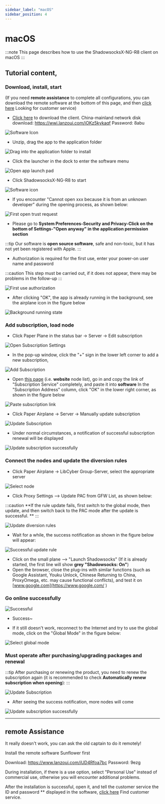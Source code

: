 ```yaml
---
sidebar_label: "macOS"
sidebar_position: 4
---
```

# macOS

:::note
This page describes how to use the ShadowsocksX-NG-R8 client on macOS
:::

## Tutorial content,

### Download, install, start

(If you need **remote assistance** to complete all configurations, you can download the remote software at the bottom of this page, and then [click here](https://go.crisp.chat/chat/embed/?website_id=9bf1c6d9-b23b-4b0c-95aa-fbeac29d2be6) Looking for customer service)

- [Click here](https://panel.libcyber.xyz/clients/ShadowsocksX-NG-R8-1.4.4.dmg) to download the client. China-mainland network disk download: https://wwi.lanzoui.com/iOKz5kykaqf Password: 8abu

![Software Icon][dmg-icon]

- Unzip, drag the app to the application folder

![Drag into the application folder to install][install]

- Click the launcher in the dock to enter the software menu

![Open app launch pad][launchpad]

- Click ShadowsocksX-NG-R8 to start

![Software icon][app-icon]

- If you encounter "Cannot open xxx because it is from an unknown developer" during the opening process, as shown below:

![First open trust request][trust]

- Please go to **System Preferences-Security and Privacy-Click on the bottom of Settings-"Open anyway" in the application permission section**

:::tip
Our software is **open source software**, safe and non-toxic, but it has not yet been registered with Apple.
:::

- Authorization is required for the first use, enter your power-on user name and password

:::caution
This step must be carried out, if it does not appear, there may be problems in the follow-up
:::

![First use authorization][authorize]

- After clicking "OK", the app is already running in the background, see the airplane icon in the figure below

![Background running state][running]

### Add subscription, load node

- Click Paper Plane in the status bar -> Server -> Edit subscription

![Open Subscription Settings][sub-setting]

- In the pop-up window, click the "+" sign in the lower left corner to add a new subscription,

![Add Subscription][add-sub]

- Open [this page](https://panel.libcyber.xyz/nodeList) (i.e. **website** node list), go in and copy the link of "Subscription Service" completely, and paste it into **software** In the "Subscription Address" column, click "OK" in the lower right corner, as shown in the figure below

![Paste subscription link][paste-link]

- Click Paper Airplane -> Server -> Manually update subscription


![Update Subscription][update-node]


- Under normal circumstances, a notification of successful subscription renewal will be displayed

![Update subscription successfully][update-node-success]


### Connect the nodes and update the diversion rules

- Click Paper Airplane -> LibCyber ​​Group-Server, select the appropriate server

![Select node][select-node]


- Click Proxy Settings --> Update PAC from GFW List, as shown below:

:::caution
**If the rule update fails, first switch to the global mode, then update, and then switch back to the PAC mode after the update is successful. **
:::

![Update diversion rules][update-pac]

- Wait for a while, the success notification as shown in the figure below will appear:

![Successful update rule][update-pac-success]


- Click on the small plane --> "Launch Shadowsocks" (If it is already started, the first line will show **grey "Shadowsocks: On"**)
- Open the browser, close the plug-ins with similar functions (such as Google Assistant, Youku Unlock, Chinese Returning to China, ProxyOmega, etc. may cause functional conflicts), and test it on [www.google.com](https://www.google.com/ )


### Go online successfully

![Successful][success]

- Success~

- If it still doesn't work, reconnect to the Internet and try to use the global mode, click on the "Global Mode" in the figure below:

![Select global mode][all-proxy]


### Must operate after purchasing/upgrading packages and renewal

:::tip
After purchasing or renewing the product, you need to renew the subscription again (it is recommended to check **Automatically renew subscription when opening**):
:::

![Update Subscription][update-node]

- After seeing the success notification, more nodes will come

![Update subscription successfully][update-node-success]



---

## remote Assistance

It really doesn't work, you can ask the old captain to do it remotely!

Install the remote software Sunflower first

Download: https://www.lanzoui.com/iUD4Rfoa7bc Password: 9ezg

During installation, if there is a use option, select "Personal Use" instead of commercial use, otherwise you will encounter additional problems.

After the installation is successful, open it, and tell the customer service the ID and password ** displayed in the software, [click here](https://go.crisp.chat/chat/embed/?website_id=9bf1c6d9-b23b-4b0c-95aa-fbeac29d2be6) Find customer service.


[dmg-icon]: /img/shadow-macos/dmg-icon.jpg "installation package"
[install]: /img/shadow-macos/install.jpg "Drag into the application folder to install"
[launchpad]: /img/shadow-macos/launchpad.jpg "Open the app launch pad"
[app-icon]: /img/shadow-macos/app-icon.jpg "software icon"
[trust]: /img/shadow-macos/trust.jpg "First Open Trust Request"
[authorize]: /img/shadow-macos/authorize.jpg "Authorization for the first use"
[running]: /img/shadow-macos/running.jpg "Background running status"
[sub-setting]: /img/shadow-macos/sub-setting.jpg "Open subscription settings"
[add-sub]: /img/shadow-macos/add-sub.jpg "Add Subscription"
[paste-link]: /img/shadow-macos/paste-link.jpg "Paste Subscription Link"
[update-node]: /img/shadow-macos/update-node.jpg "Update Subscription"
[update-node-success]: /img/shadow-macos/update-node-success.jpg "Successfully updated subscription"
[select-node]: /img/shadow-macos/select-node.jpg "Select Node"
[update-pac]: /img/shadow-macos/update-pac.jpg "Update Diversion Rules"
[update-pac-success]: /img/shadow-macos/update-pac-success.jpg "Successful update rule"
[all-proxy]: /img/shadow-macos/all-proxy.jpg "Select global mode"
[success]: /img/shadow-macos/success.jpg "You're done"